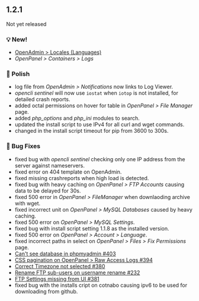 ## 1.2.1

Not yet released

### 💡 New!
- [OpenAdmin > Locales (Languages)](/docs/admin/settings/locales/)
- *OpenPanel > Containers > Logs*

### 💅 Polish
- log file from *OpenAdmin > Notifications* now links to Log Viewer.
- *opencli sentinel* will now use `iostat` when `iotop` is not installed, for detailed crash reports.
- added octal permissions on hover for table in *OpenPanel > File Manager* page.
- added *php_options* and *php_ini* modules to search.
- updated the install script to use IPv4 for all curl and wget commands.
- changed in the install script timeout for pip from 3600 to 300s.

### 🐛 Bug Fixes
- fixed bug with *opencli sentinel* checking only one IP address from the server against nameservers.
- fixed error on 404 template on OpenAdmin.
- fixed missing crashreports when high load is detected.
- fixed bug with heavy caching on *OpenPanel > FTP Accounts* causing data to be delayed for 30s.
- fixed 500 error in *OpenPanel > FileManager* when downlaoding archive with wget.
- fixed incorrect unit on *OpenPanel > MySQL Databases* caused by heavy caching.
- fixed 500 error on *OpenPanel > MySQL Settings*.
- fixed bug with install script setting 1.1.8 as the installed version. 
- fixed 500 error on *OpenPanel > Account > Language*.
- fixed incorrect paths in select on *OpenPanel > Files > Fix Permissions* page.
- [Can't see database in phpmyadmin #403](https://github.com/stefanpejcic/OpenPanel/issues/403)
- [CSS pagination on OpenPanel > Raw Access Logs #394](https://github.com/stefanpejcic/OpenPanel/issues/394)
- [Correct Timezone not selected #380](https://github.com/stefanpejcic/OpenPanel/issues/380)
- [Rename FTP sub-users on username rename #232](https://github.com/stefanpejcic/OpenPanel/issues/232)
- [FTP Settings missing from UI #381](https://github.com/stefanpejcic/OpenPanel/issues/381)
- fixed bug with the installs cript on cotnabo causing ipv6 to be used for downloading from github.
